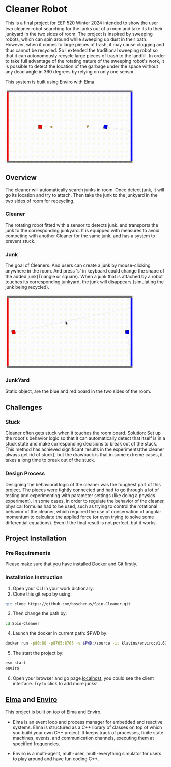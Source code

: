 # Cleaner Robot
This is a final project for EEP 520 Winter 2024 intended to show the user two cleaner robot searching for the junks out of a room and take its to their junkyard in the two sides of room. The project is inspired by sweeping robots, which can spin around while sweeping up dust in their path. However, when it comes to large pieces of trash, it may cause clogging and thus cannot be recycled. So I extended the traditional sweeping robot so that it can autonomously recycle large pieces of trash to the landfill. In order to take full advantage of the rotating nature of the sweeping robot's work, it is possible to detect the location of the garbage under the space without any dead angle in 360 degrees by relying on only one sensor.

This system is built using [Enviro](https://github.com/klavinslab/enviro) with [Elma](https://github.com/klavinslab/elma). 

![](/images/Demo.gif)

## Overview
The cleaner will automatically search junks in room. Once detect junk, it will go its location and try to attach. Then take the junk to the junkyard in the two sides of room for receycling.

### Cleaner
The rotating robot fitted with a sensor to detects junk. and transports the junk to the corresponding junkyard. It is equipped with measures to avoid competing with another Cleaner for the same junk, and has a system to prevent stuck.

### Junk
The goal of Cleaners. And users can create a junk by mouse-clicking anywhere in the room. And press 's' in keyboard could change the shape of the added junk(Triangle or square). When a junk that is attached by a robot touches its corresponding junkyard, the junk will disappears (simulating the junk being recycled).

![](/images/add_demo.gif)

### JunkYard
Static object, are the blue and red board in the two sides of the room.

## Challenges

### Stuck
Cleaner often gets stuck when it touches the room board. 
Solution: Set up the robot's behavior logic so that it can automatically detect that itself is in a stuck state and make corresponding decisions to break out of the stuck. This method has achieved significant results in the experiments(the cleaner always get rid of stuck), but the drawback is that in some extreme cases, it takes a long time to break out of the stuck.

### Design Process
Designing the behavioral logic of the cleaner was the toughest part of this project. The pieces were tightly connected and had to go through a lot of testing and experimenting with parameter settings (like doing a physics experiment). In some cases, in order to regulate the behavior of the cleaner, physical formulas had to be used, such as trying to control the rotational behavior of the cleaner, which required the use of conservation of angular momentum to calculate the applied force (or even trying to solve some differential equations). Even if the final result is not perfect, but it works.

## Project Installation
### Pre Requirements
Please make sure that you have installed [Docker](https://docs.docker.com/get-docker/) and [Git](https://git-scm.com/) firstly.

### Installation Instruction
1. Open your CLI in your work dictionary.
2. Clone this git repo by using: 
```bash
git clone https://github.com/boschenus/Spin-Cleaner.git
```
3. Then change the path by:
```bash
cd Spin-Cleaner
```
4. Launch the docker in current path: $PWD by:
```bash
docker run -p80:80 -p8765:8765 -v $PWD:/source -it klavins/enviro:v1.61 bash
```
5. The start the project by: 
```bash
esm start
enviro
```
6. Open your browser and go page [localhost](http://localhost/), you could see the client interface. Try to click to add more junks!

## [Elma](https://github.com/klavinslab/elma) and [Enviro](https://github.com/klavinslab/enviro)
This project is built on top of Elma and Enviro.

-  Elma is an event loop and process manager for embedded and reactive     systems. Elma is structured as a C++ library of classes on top of which you build your own C++ project. It keeps track of processes, finite state machines, events, and communication channels, executing them at specified frequencies.

- Enviro is a multi-agent, multi-user, multi-everything simulator for users to play around and have fun coding C++.

